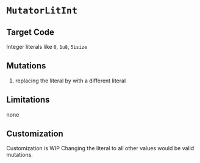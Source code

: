 # `MutatorLitInt`

## Target Code

Integer literals like `0`, `1u8`, `5isize`

## Mutations

1. replacing the literal by with a different literal

## Limitations

none

## Customization

Customization is WIP
Changing the literal to all other values would be valid mutations.
